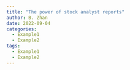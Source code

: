 ```yaml
---
title: "The power of stock analyst reports"
author: B. Zhan
date: 2022-09-04
categories: 
  - Example1
  - Example2
tags:
  - Example1
  - Example2
---
```

